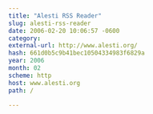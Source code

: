 ```yaml
---
title: "Alesti RSS Reader"
slug: alesti-rss-reader
date: 2006-02-20 10:06:57 -0600
category: 
external-url: http://www.alesti.org/
hash: 661d0b5c9b41bec10504334983f6829a
year: 2006
month: 02
scheme: http
host: www.alesti.org
path: /

---
```



